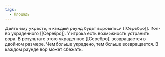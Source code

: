 ```yaml
---
tags:
  - Площадь
---
```

Дайте ему украсть, и каждый раунд будет вороваться [[Серебро]].
Кол-во украденного [[Серебро]]. У игрока есть возможность устранить вора. В результате этого украденное [[Серебро]] возвращается в двойном размере.
Чем больше украдено, тем больше возвращается.
В каждом раунде вор может сбежать.
